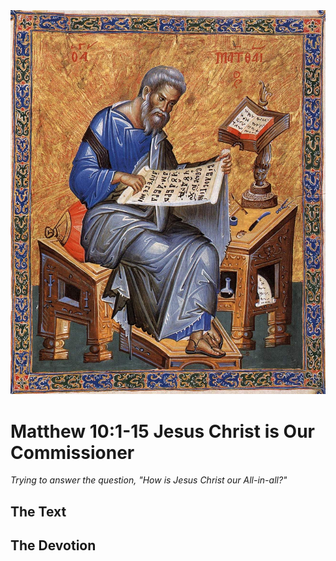 <img class="intro-right" src="../images/art-matthew.jpg">

# Matthew 10:1-15 Jesus Christ is Our Commissioner

*Trying to answer the question, "How is Jesus Christ our All-in-all?"*

## The Text

## The Devotion